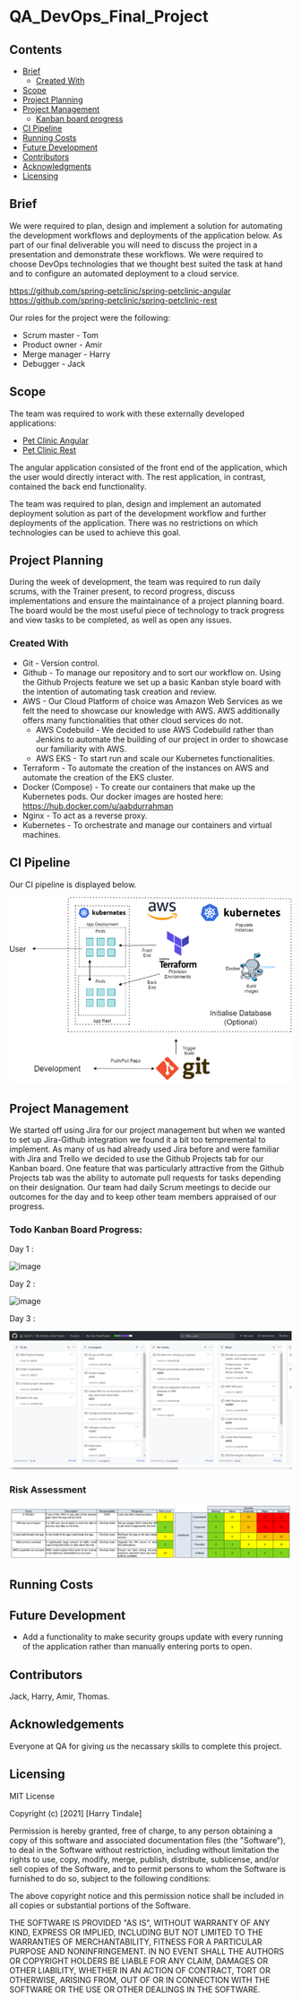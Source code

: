 # QA_DevOps_Final_Project

## Contents

* [Brief](https://github.com/hjt523/QA_DevOps_Final_Project/tree/DEV#brief)
   * [Created With](https://github.com/hjt523/QA_DevOps_Final_Project/tree/DEV#created-with)
* [Scope](https://github.com/hjt523/QA_DevOps_Final_Project/tree/DEV#scope)
* [Project Planning](https://github.com/hjt523/QA_DevOps_Final_Project/tree/DEV#project-planning)
* [Project Management](https://github.com/hjt523/QA_DevOps_Final_Project/tree/DEV#project-management)
   * [Kanban board progress](https://github.com/hjt523/QA_DevOps_Final_Project/tree/DEV#todo-kanban-board-progress)
* [CI Pipeline](https://github.com/hjt523/QA_DevOps_Final_Project/tree/DEV#ci-pipeline)
* [Running Costs](https://github.com/hjt523/QA_DevOps_Final_Project/tree/DEV#running-costs)
* [Future Development](https://github.com/hjt523/QA_DevOps_Final_Project/tree/DEV#future-development)
* [Contributors](https://github.com/hjt523/QA_DevOps_Final_Project/tree/DEV#contributors)
* [Acknowledgments](https://github.com/hjt523/QA_DevOps_Final_Project/tree/DEV#acknowledgements)
* [Licensing](https://github.com/hjt523/QA_DevOps_Final_Project/tree/DEV#licensing)

## Brief 

We were required to plan, design and implement a solution for automating the development workflows and deployments of the application below. As part of our final deliverable you will need to discuss the project in a presentation and demonstrate these workflows. We were required to choose DevOps technologies that we thought best suited the task at hand and to configure an automated deployment to a cloud service. 

https://github.com/spring-petclinic/spring-petclinic-angular
https://github.com/spring-petclinic/spring-petclinic-rest

Our roles for the project were the following:
* Scrum master - Tom
* Product owner - Amir
* Merge manager - Harry
* Debugger - Jack

## Scope

The team was required to work with these externally developed applications:

- [Pet Clinic Angular](https://github.com/spring-petclinic/spring-petclinic-angular)
- [Pet Clinic Rest](https://github.com/spring-petclinic/spring-petclinic-rest)

The angular application consisted of the front end of the application, which the user would directly interact with. The rest application, in contrast, contained the back end functionality.

The team was required to plan, design and implement an automated deployment solution as part of the development workflow and further deployments of the application. There was no restrictions on which technologies can be used to achieve this goal.

## Project Planning

During the week of development, the team was required to run daily scrums, with the Trainer present, to record progress, discuss implementations and ensure the maintainance of a project planning board. The board would be the most useful piece of technology to track progress and view tasks to be completed, as well as open any issues.

### Created With

* Git - Version control.
* Github - To manage our repository and to sort our workflow on. Using the Github Projects feature we set up a basic Kanban style board with the intention of automating task creation and review.
* AWS - Our Cloud Platform of choice was Amazon Web Services as we felt the need to showcase our knowledge with AWS. AWS additionally offers many functionalities that other cloud services do not. 
  * AWS Codebuild - We decided to use AWS Codebuild rather than Jenkins to automate the building of our project in order to showcase our familiarity with AWS. 
  * AWS EKS - To start run and scale our Kubernetes functionalities.
* Terraform - To automate the creation of the instances on AWS and automate the creation of the EKS cluster. 
* Docker (Compose) - To create our containers that make up the Kubernetes pods. Our docker images are hosted here: https://hub.docker.com/u/aabdurrahman
* Nginx - To act as a reverse proxy.
* Kubernetes - To orchestrate and manage our containers and virtual machines.

## CI Pipeline

Our CI pipeline is displayed below.

![image](https://raw.githubusercontent.com/hjt523/QA_DevOps_Final_Project/DEV/images/Final_Project_diagram.png)

## Project Management

We started off using Jira for our project management but when we wanted to set up Jira-Github integration we found it a bit too tempremental to implement. As many of us had already used Jira before and were familiar with Jira and Trello we decided to use the Github Projects tab for our Kanban board. One feature that was particularly attractive from the Github Projects tab was the ability to automate pull requests for tasks depending on their designation. Our team had daily Scrum meetings to decide our outcomes for the day and to keep other team members appraised of our progress. 

### Todo Kanban Board Progress:

Day  1 :

![image](https://user-images.githubusercontent.com/81659044/124495718-5e3d7280-ddb0-11eb-8980-347d07153d50.png)

Day 2 :

![image](https://user-images.githubusercontent.com/81659044/124634741-98754580-de7e-11eb-8c47-fd9d32e98c11.png)

Day 3 :

![image](https://raw.githubusercontent.com/hjt523/QA_DevOps_Final_Project/Pipelinestuff/images/Day%203.png)

### Risk Assessment

![image](https://raw.githubusercontent.com/hjt523/QA_DevOps_Final_Project/Read.me-edits/images/Risk.png)

## Running Costs


## Future Development

- Add a functionality to make security groups update with every running of the application rather than manually entering ports to open.

## Contributors

Jack, Harry, Amir, Thomas. 

## Acknowledgements

Everyone at QA for giving us the necassary skills to complete this project.

## Licensing 

MIT License

Copyright (c) [2021] [Harry Tindale]

Permission is hereby granted, free of charge, to any person obtaining a copy
of this software and associated documentation files (the "Software"), to deal
in the Software without restriction, including without limitation the rights
to use, copy, modify, merge, publish, distribute, sublicense, and/or sell
copies of the Software, and to permit persons to whom the Software is
furnished to do so, subject to the following conditions:

The above copyright notice and this permission notice shall be included in all
copies or substantial portions of the Software.

THE SOFTWARE IS PROVIDED "AS IS", WITHOUT WARRANTY OF ANY KIND, EXPRESS OR
IMPLIED, INCLUDING BUT NOT LIMITED TO THE WARRANTIES OF MERCHANTABILITY,
FITNESS FOR A PARTICULAR PURPOSE AND NONINFRINGEMENT. IN NO EVENT SHALL THE
AUTHORS OR COPYRIGHT HOLDERS BE LIABLE FOR ANY CLAIM, DAMAGES OR OTHER
LIABILITY, WHETHER IN AN ACTION OF CONTRACT, TORT OR OTHERWISE, ARISING FROM,
OUT OF OR IN CONNECTION WITH THE SOFTWARE OR THE USE OR OTHER DEALINGS IN THE
SOFTWARE.
